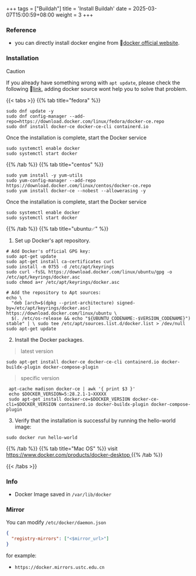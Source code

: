 +++
tags = ["Buildah"]
title = 'Install Buildah'
date = 2025-03-07T15:00:59+08:00
weight = 3
+++


### Reference
- you can directly  install docker engine from 🐳[docker official website](https://docs.docker.com/engine/install/).


### Installation

> [!CAUTION]
> If you already have something wrong with `apt update`, please check the following 🔗[link](), adding docker source wont help you to solve that problem.

{{< tabs >}}
{{% tab title="fedora" %}}
```shell
sudo dnf update -y 
sudo dnf config-manager --add-repo=https://download.docker.com/linux/fedora/docker-ce.repo
sudo dnf install docker-ce docker-ce-cli containerd.io 
```
Once the installation is complete, start the Docker service

```shell
sudo systemctl enable docker
sudo systemctl start docker
```

{{% /tab %}}
{{% tab title="centos" %}}
```shell
sudo yum install -y yum-utils
sudo yum-config-manager --add-repo https://download.docker.com/linux/centos/docker-ce.repo 
sudo yum install docker-ce --nobest --allowerasing -y
```
Once the installation is complete, start the Docker service
```shell
sudo systemctl enable docker
sudo systemctl start docker
```

{{% /tab %}}
{{% tab title="ubuntu✅" %}}
1. Set up Docker's apt repository.
```shell
# Add Docker's official GPG key:
sudo apt-get update
sudo apt-get install ca-certificates curl
sudo install -m 0755 -d /etc/apt/keyrings
sudo curl -fsSL https://download.docker.com/linux/ubuntu/gpg -o /etc/apt/keyrings/docker.asc
sudo chmod a+r /etc/apt/keyrings/docker.asc

# Add the repository to Apt sources:
echo \
  "deb [arch=$(dpkg --print-architecture) signed-by=/etc/apt/keyrings/docker.asc] https://download.docker.com/linux/ubuntu \
  $(. /etc/os-release && echo "${UBUNTU_CODENAME:-$VERSION_CODENAME}") stable" | \ sudo tee /etc/apt/sources.list.d/docker.list > /dev/null
sudo apt-get update
```

2. Install the Docker packages.
  > latest version
  ```shell
  sudo apt-get install docker-ce docker-ce-cli containerd.io docker-buildx-plugin docker-compose-plugin
  ```

  > specific version
  ```shell
   apt-cache madison docker-ce | awk '{ print $3 }'
   echo $DOCKER_VERSION=5:28.2.1-1~XXXXX
   sudo apt-get install docker-ce=$DOCKER_VERSION docker-ce-cli=$DOCKER_VERSION containerd.io docker-buildx-plugin docker-compose-plugin
  ```

3. Verify that the installation is successful by running the hello-world image: 
```shell
sudo docker run hello-world
```

{{% /tab %}}
{{% tab title="Mac OS" %}}
visit [https://www.docker.com/products/docker-desktop ](https://www.docker.com/products/docker-desktop )
{{% /tab %}}

{{< /tabs >}}


### Info
- Docker Image saved in `/var/lib/docker`

### Mirror
You can modify `/etc/docker/daemon.json`
```json
{
  "registry-mirrors": ["<$mirror_url>"]
}
```
for example:
- `https://docker.mirrors.ustc.edu.cn`